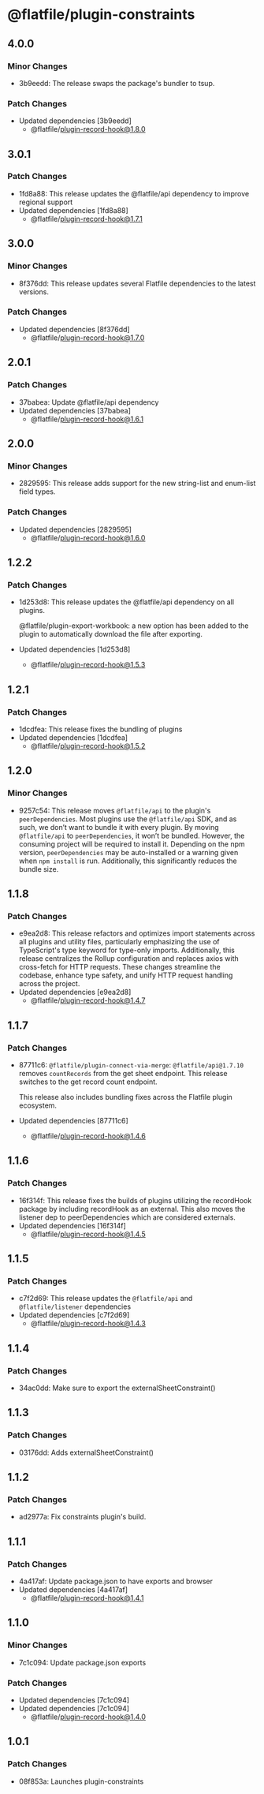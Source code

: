 # @flatfile/plugin-constraints

## 4.0.0

### Minor Changes

- 3b9eedd: The release swaps the package's bundler to tsup.

### Patch Changes

- Updated dependencies [3b9eedd]
  - @flatfile/plugin-record-hook@1.8.0

## 3.0.1

### Patch Changes

- 1fd8a88: This release updates the @flatfile/api dependency to improve regional support
- Updated dependencies [1fd8a88]
  - @flatfile/plugin-record-hook@1.7.1

## 3.0.0

### Minor Changes

- 8f376dd: This release updates several Flatfile dependencies to the latest versions.

### Patch Changes

- Updated dependencies [8f376dd]
  - @flatfile/plugin-record-hook@1.7.0

## 2.0.1

### Patch Changes

- 37babea: Update @flatfile/api dependency
- Updated dependencies [37babea]
  - @flatfile/plugin-record-hook@1.6.1

## 2.0.0

### Minor Changes

- 2829595: This release adds support for the new string-list and enum-list field types.

### Patch Changes

- Updated dependencies [2829595]
  - @flatfile/plugin-record-hook@1.6.0

## 1.2.2

### Patch Changes

- 1d253d8: This release updates the @flatfile/api dependency on all plugins.

  @flatfile/plugin-export-workbook: a new option has been added to the plugin to automatically download the file after exporting.

- Updated dependencies [1d253d8]
  - @flatfile/plugin-record-hook@1.5.3

## 1.2.1

### Patch Changes

- 1dcdfea: This release fixes the bundling of plugins
- Updated dependencies [1dcdfea]
  - @flatfile/plugin-record-hook@1.5.2

## 1.2.0

### Minor Changes

- 9257c54: This release moves `@flatfile/api` to the plugin's `peerDependencies`. Most plugins use the `@flatfile/api` SDK, and as such, we don’t want to bundle it with every plugin. By moving `@flatfile/api` to `peerDependencies`, it won’t be bundled. However, the consuming project will be required to install it. Depending on the npm version, `peerDependencies` may be auto-installed or a warning given when `npm install` is run. Additionally, this significantly reduces the bundle size.

## 1.1.8

### Patch Changes

- e9ea2d8: This release refactors and optimizes import statements across all plugins and utility files, particularly emphasizing the use of TypeScript's type keyword for type-only imports. Additionally, this release centralizes the Rollup configuration and replaces axios with cross-fetch for HTTP requests. These changes streamline the codebase, enhance type safety, and unify HTTP request handling across the project.
- Updated dependencies [e9ea2d8]
  - @flatfile/plugin-record-hook@1.4.7

## 1.1.7

### Patch Changes

- 87711c6: `@flatfile/plugin-connect-via-merge`: `@flatfile/api@1.7.10` removes `countRecords` from the get sheet endpoint. This release switches to the get record count endpoint.

  This release also includes bundling fixes across the Flatfile plugin ecosystem.

- Updated dependencies [87711c6]
  - @flatfile/plugin-record-hook@1.4.6

## 1.1.6

### Patch Changes

- 16f314f: This release fixes the builds of plugins utilizing the recordHook package by including recordHook as an external. This also moves the listener dep to peerDependencies which are considered externals.
- Updated dependencies [16f314f]
  - @flatfile/plugin-record-hook@1.4.5

## 1.1.5

### Patch Changes

- c7f2d69: This release updates the `@flatfile/api` and `@flatfile/listener` dependencies
- Updated dependencies [c7f2d69]
  - @flatfile/plugin-record-hook@1.4.3

## 1.1.4

### Patch Changes

- 34ac0dd: Make sure to export the externalSheetConstraint()

## 1.1.3

### Patch Changes

- 03176dd: Adds externalSheetConstraint()

## 1.1.2

### Patch Changes

- ad2977a: Fix constraints plugin's build.

## 1.1.1

### Patch Changes

- 4a417af: Update package.json to have exports and browser
- Updated dependencies [4a417af]
  - @flatfile/plugin-record-hook@1.4.1

## 1.1.0

### Minor Changes

- 7c1c094: Update package.json exports

### Patch Changes

- Updated dependencies [7c1c094]
- Updated dependencies [7c1c094]
  - @flatfile/plugin-record-hook@1.4.0

## 1.0.1

### Patch Changes

- 08f853a: Launches plugin-constraints
